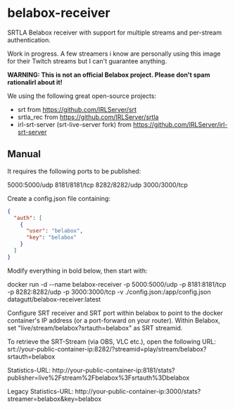 # belabox-receiver

SRTLA Belabox receiver with support for multiple streams and per-stream authentication.

Work in progress. A few streamers i know are personally using this image for their Twitch streams but I can't guarantee anything.

**WARNING: This is not an official Belabox project. Please don't spam rationalirl about it!**

We using the following great open-source projects:
- srt from https://github.com/IRLServer/srt
- srtla_rec from https://github.com/IRLServer/srtla
- irl-srt-server (srt-live-server fork) from https://github.com/IRLServer/irl-srt-server

## Manual
It requires the following ports to be published:

5000:5000/udp
8181/8181/tcp
8282/8282/udp
3000/3000/tcp

Create a config.json file containing:
```json
{
  "auth": [
    {
      "user": "belabox",
      "key": "belabox"
    }
  ]
}
```

Modify everything in bold below, then start with:

docker run -d --name belabox-receiver -p 5000:5000/udp -p 8181:8181/tcp -p 8282:8282/udp -p 3000:3000/tcp -v ./config.json:/app/config.json datagutt/belabox-receiver:latest

Configure SRT receiver and SRT port within belabox to point to the docker container's IP address (or a port-forward on your router).
Within Belabox, set "live/stream/belabox?srtauth=belabox" as SRT streamid.

To retrieve the SRT-Stream (via OBS, VLC etc.), open the following URL:
srt://your-public-container-ip:8282/?streamid=play/stream/belabox?srtauth=belabox

Statistics-URL: http://your-public-container-ip:8181/stats?publisher=live%2Fstream%2Fbelabox%3Fsrtauth%3Dbelabox

Legacy Statistics-URL: http://your-public-container-ip:3000/stats?streamer=belabox&key=belabox
